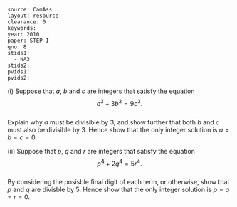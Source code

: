 ````
source: CamAss
layout: resource
clearance: 0
keywords: 
year: 2010
paper: STEP I
qno: 8
stids1:
  - NA3
stids2:
pvids1:
pvids2:

````

(i) Suppose that $a$, $b$ and $c$ are integers that satisfy the equation
$$a^3 + 3b^3 = 9c^3.$$  
Explain why $a$ must be divisible by $3$, and show further that both $b$ and $c$ must also be divisible by $3$. Hence show that the only integer solution is $a = b = c = 0$.  

(ii) Suppose that $p$, $q$ and $r$ are integers that satisfy the equation
$$p^4 + 2q^4 = 5r^4.$$  
By considering the posisble final digit of each term, or otherwise, show that $p$ and $q$ are divisble by $5$. Hence show that the only integer solution is $p = q = r = 0$.
